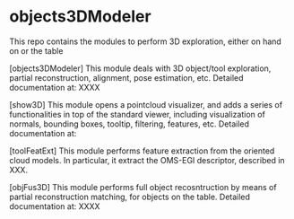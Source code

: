 # objects3DModeler
This repo contains the modules to perform 3D  exploration, either on hand on or the table

[objects3DModeler] This module deals with 3D object/tool exploration, partial reconstruction, alignment, pose estimation, etc. Detailed documentation at: 
XXXX

[show3D] This module opens a pointcloud visualizer, and adds a series of functionalities in top of the standard viewer, including visualization of normals, bounding boxes, tooltip, filtering, features, etc. Detailed documentation at: 

[toolFeatExt] This module performs feature extraction from the oriented cloud models. In particular, it extract the OMS-EGI descriptor, described in XXX. 

[objFus3D] This module performs full object recosntruction by means of partial reconstruction matching, for objects on the table. Detailed documentation at: 
XXXX


